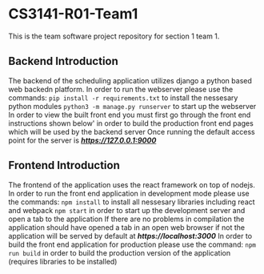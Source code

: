 # CS3141-R01-Team1
This is the team software project repository for section 1 team 1. 
## Backend Introduction
The backend of the scheduling application utilizes django a python based web backedn platform.
In order to run the webserver please use the commands: 
```pip install -r requirements.txt``` to install the nessesary python modules
```python3 -m manage.py runserver``` to start up the webserver
In order to view the built front end you must first go through the front end instructions shown below'
in order to build the production front end pages which will be used by the backend server
Once running the default access point for the server is ***https://127.0.0.1:9000***

## Frontend Introduction
The frontend of the application uses the react framework on top of nodejs.
In order to run the front end application in development mode please use the commands:
```npm install``` to install all nessesary libraries including react and webpack
```npm start``` in order to start up the development server and open a tab to the application
If there are no problems in compilation the application should have opened a tab in an open web browser
if not the application will be served by default at ***https://localhost:3000***
In order to build the front end application for production please use the command:
```npm run build``` in order to build the production version of the application (requires libraries to be installed)
